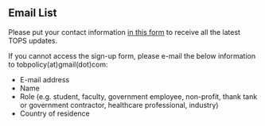 ## Email List

Please put your contact information [in this form](https://docs.google.com/forms/d/1zXWieb5v_JL3I5lUs_Vrdpd2pZjs00nqy7HoFDR78Xs/viewform?edit_requested=true) to receive all the latest TOPS updates.

If you cannot access the sign-up form, please e-mail the below information to tobpolicy(at)gmail(dot)com:
-	E-mail address
-	Name
-	Role (e.g. student, faculty, government employee, non-profit, thank tank or government contractor, healthcare professional, industry)
-	Country of residence
